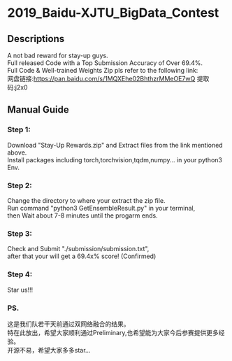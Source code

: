 # 2019_Baidu-XJTU_BigData_Contest

## Descriptions
A not bad reward for stay-up guys.  
Full released Code with a Top Submission Accuracy of Over 69.4%.   
Full Code & Well-trained Weights Zip pls refer to the following link:  
网盘链接:https://pan.baidu.com/s/1MQXEhe02BhthzrMMeOE7wQ  提取码:j2x0 

## Manual Guide
### Step 1:
Download "Stay-Up Rewards.zip" and Extract files from the link mentioned above.  
Install packages including torch,torchvision,tqdm,numpy... in your python3 Env.
### Step 2:
Change the directory to where your extract the zip file.  
Run command "python3 GetEnsembleResult.py" in your terminal,  
then Wait about 7-8 minutes until the progarm ends.
### Step 3:
Check and Submit "./submission/submission.txt",  
after that your will get a 69.4x% score! (Confirmed)
### Step 4:
Star us!!!

### PS.
这是我们队若干天前通过双网络融合的结果。  
特在此放出，希望大家顺利通过Preliminary,也希望能为大家今后参赛提供更多经验。   
开源不易，希望大家多多star...
